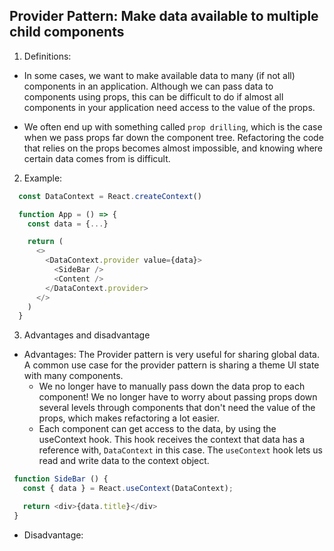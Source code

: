 <h2>Provider Pattern: Make data available to multiple child components</h2>

1. Definitions:

- In some cases, we want to make available data to many (if not all) components in an application. Although we can pass data to components using props, this can be difficult to do if almost all components in your application need access to the value of the props.

- We often end up with something called `prop drilling`, which is the case when we pass props far down the component tree. Refactoring the code that relies on the props becomes almost impossible, and knowing where certain data comes from is difficult.

2. Example:

```js
  const DataContext = React.createContext()

  function App = () => {
    const data = {...}

    return (
      <>
        <DataContext.provider value={data}>
          <SideBar />
          <Content />
        </DataContext.provider>
      </>
    )
  }
```


3. Advantages and disadvantage

- Advantages: The Provider pattern is very useful for sharing global data. A common use case for the provider pattern is sharing a theme UI state with many components.
    * We no longer have to manually pass down the data prop to each component! We no longer have to worry about passing props down several levels through components that don't need the value of the props, which makes refactoring a lot easier.
    * Each component can get access to the data, by using the useContext hook. This hook receives the context that data has a reference with, `DataContext` in this case. The `useContext` hook lets us read and write data to the context object. 

 ```js
  function SideBar () {
    const { data } = React.useContext(DataContext);

    return <div>{data.title}</div>
  }
 ```

 - Disadvantage: 